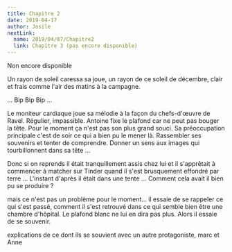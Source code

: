 ```yaml
---
title: Chapitre 2
date: 2019-04-17
author: Josile
nextLink:
  name: 2019/04/07/Chapitre2
  link: Chapitre 3 (pas encore disponible)
---
```


Non encore disponible 

Un rayon de soleil caressa sa joue, un rayon de ce soleil de décembre, clair et frais comme l'air des matins à la campagne.

... Bip Bip Bip ...

Le moniteur cardiaque joue sa mélodie à la façon du chefs-d'œuvre de Ravel. Régulier, impassible. Antoine fixe le plafond car ne peut pas bouger la tête. Pour le moment ça n'est pas son plus grand souci. Sa préoccupation principale c'est de soir ce qui a bien pu le mener là. Rassembler ses souvenirs et tenter de comprendre. Donner un sens aux images qui tourbillonnent dans sa tête ...

Donc si on reprends il était tranquillement assis chez lui et il s'apprêtait à commencer à matcher sur Tinder quand il s'est brusquement effondré par terre ... L'instant d'après il était dans une tente ... Comment cela avait il bien pu se produire ?


mais ce n'est pas un problème pour le moment... il essaie de se rappeler ce qui s'est passé, comment il s'est retrouvé dans ce qui semble bien être une chambre d'hôpital. Le plafond blanc ne lui en dira pas plus. Alors il essaie de se souvenir.




explications de ce dont ils se souvient avec un autre protagoniste, marc et Anne
